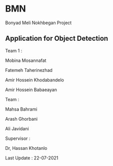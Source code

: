 # BMN

Bonyad Meli Nokhbegan Project

## Application for Object Detection

Team 1 :

Mobina Mosannafat

Fatemeh Taherinezhad

Amir Hossein Khodabandelo

Amir Hossein Babaeayan

Team  :

Mahsa Bahrami

Arash Ghorbani

Ali Javidani



Supervisor :

Dr, Hassan Khotanlo

Last Update :
22-07-2021


